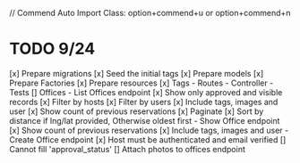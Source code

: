 // Commend
Auto Import Class: option+commend+u or option+commend+n

# TODO 9/24
[x]  Prepare migrations
[x]  Seed the initial tags
[x]  Prepare models
[x]  Prepare Factories
[x]  Prepare resources
[x]  Tags
        - Routes
        - Controller
        - Tests
[]  Offices
        - List Offices endpoint
            [x]  Show only approved and visible records
            [x]  Filter by hosts
            [x]  Filter by users
            [x]  Include tags, images and user
            [x]  Show count of previous reservations
            [x]  Paginate
            [x]  Sort by distance if lng/lat provided, Otherwise oldest first
        - Show Office endpoint
            [x]  Show count of previous reservations
            [x]  Include tags, images and user
        - Create Office endpoint
            [x]  Host must be authenticated and email verified
            []  Cannot fill 'approval_status'
            []  Attach photos to offices endpoint
